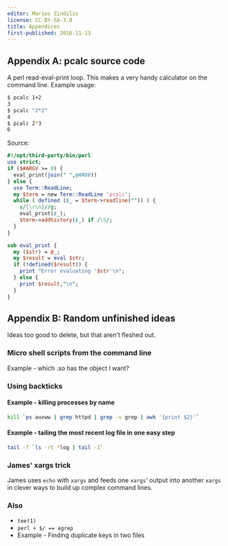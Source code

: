 ```yaml
---
editor: Marios Zindilis
license: CC-BY-SA-3.0
title: Appendices
first-published: 2016-11-13
---
```


## Appendix A: pcalc source code ##

A perl read-eval-print loop. This makes a very handy calculator on the command 
line. Example usage:

```bash
$ pcalc 1+2
3
$ pcalc "2*2"
4
$ pcalc 2*3
6
```

Source:

```perl
#!/opt/third-party/bin/perl
use strict;
if ($#ARGV >= 0) {
  eval_print(join(" ",@ARGV))
} else { 
  use Term::ReadLine;
  my $term = new Term::ReadLine 'pcalc';
  while ( defined ($_ = $term->readline("")) ) {
    s/[\r\n]//g;
    eval_print($_);
    $term->addhistory($_) if /\S/;
  }
}

sub eval_print {
  my ($str) = @_;
  my $result = eval $str;
  if (!defined($result)) {
    print "Error evaluating '$str'\n";
  } else {
    print $result,"\n";
  }
}
```

## Appendix B: Random unfinished ideas ##

Ideas too good to delete, but that aren't fleshed out.

### Micro shell scripts from the command line ###

Example - which .so has the object I want?

### Using backticks ###

#### Example - killing processes by name ####

```bash
kill `ps auxww | grep httpd | grep -v grep | awk '{print $2}'`
```

#### Example - tailing the most recent log file in one easy step ####

```bash
tail -f `ls -rt *log | tail -1`
```

### James' xargs trick ###

James uses `echo` with `xargs` and feeds one `xargs`' output into another 
`xargs` in clever ways to build up complex command lines.

### Also ###

*   `tee(1)`
*   `perl + $/ == agrep`
*   Example - Finding duplicate keys in two files

